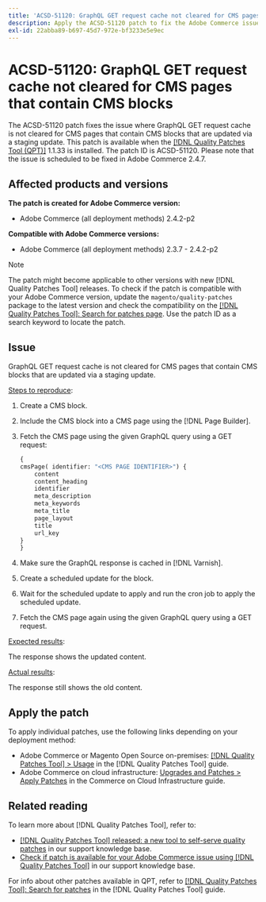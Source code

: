 ```yaml
---
title: 'ACSD-51120: GraphQL GET request cache not cleared for CMS pages that contain CMS blocks'
description: Apply the ACSD-51120 patch to fix the Adobe Commerce issue where GraphQL GET request cache is not cleared for CMS pages that contain CMS blocks.
exl-id: 22abba89-b697-45d7-972e-bf3233e5e9ec
---
```

# ACSD-51120: GraphQL GET request cache not cleared for CMS pages that contain CMS blocks

The ACSD-51120 patch fixes the issue where GraphQL GET request cache is not cleared for CMS pages that contain CMS blocks that are updated via a staging update. This patch is available when the [[!DNL Quality Patches Tool (QPT)]](https://experienceleague.adobe.com/en/docs/commerce-knowledge-base/kb/announcements/commerce-announcements/magento-quality-patches-released-new-tool-to-self-serve-quality-patches) 1.1.33 is installed. The patch ID is ACSD-51120. Please note that the issue is scheduled to be fixed in Adobe Commerce 2.4.7. 

## Affected products and versions

**The patch is created for Adobe Commerce version:**

* Adobe Commerce (all deployment methods) 2.4.2-p2

**Compatible with Adobe Commerce versions:**

* Adobe Commerce (all deployment methods)  2.3.7 - 2.4.2-p2

>[!NOTE]
>
>The patch might become applicable to other versions with new [!DNL Quality Patches Tool] releases. To check if the patch is compatible with your Adobe Commerce version, update the `magento/quality-patches` package to the latest version and check the compatibility on the [[!DNL Quality Patches Tool]: Search for patches page](https://experienceleague.adobe.com/tools/commerce-quality-patches/index.html). Use the patch ID as a search keyword to locate the patch.

## Issue

GraphQL GET request cache is not cleared for CMS pages that contain CMS blocks that are updated via a staging update.

<u>Steps to reproduce</u>:

1. Create a CMS block.
1. Include the CMS block into a CMS page using the [!DNL Page Builder].
1. Fetch the CMS page using the given GraphQL query using a GET request: 

    ```GraphQL
    {
    cmsPage( identifier: "<CMS PAGE IDENTIFIER>") {
        content
        content_heading
        identifier
        meta_description
        meta_keywords
        meta_title
        page_layout
        title
        url_key
    }
    }
    ```

1. Make sure the GraphQL response is cached in [!DNL Varnish].
1. Create a scheduled update for the block.
1. Wait for the scheduled update to apply and run the cron job to apply the scheduled update.
1. Fetch the CMS page again using the given GraphQL query using a GET request.

<u>Expected results</u>:

The response shows the updated content.

<u>Actual results</u>:

The response still shows the old content.

## Apply the patch

To apply individual patches, use the following links depending on your deployment method:

* Adobe Commerce or Magento Open Source on-premises: [[!DNL Quality Patches Tool] > Usage](https://experienceleague.adobe.com/docs/commerce-operations/tools/quality-patches-tool/usage.html) in the [!DNL Quality Patches Tool] guide.
* Adobe Commerce on cloud infrastructure: [Upgrades and Patches > Apply Patches](https://experienceleague.adobe.com/docs/commerce-cloud-service/user-guide/develop/upgrade/apply-patches.html) in the Commerce on Cloud Infrastructure guide.


## Related reading

To learn more about [!DNL Quality Patches Tool], refer to:

* [[!DNL Quality Patches Tool] released: a new tool to self-serve quality patches](https://experienceleague.adobe.com/en/docs/commerce-knowledge-base/kb/announcements/commerce-announcements/magento-quality-patches-released-new-tool-to-self-serve-quality-patches) in our support knowledge base.
* [Check if patch is available for your Adobe Commerce issue using [!DNL Quality Patches Tool]](/help/tools/quality-patches-tool/patches-available-in-qpt/check-patch-for-magento-issue-with-magento-quality-patches.md) in our support knowledge base.

For info about other patches available in QPT, refer to [[!DNL Quality Patches Tool]: Search for patches](https://experienceleague.adobe.com/tools/commerce-quality-patches/index.html) in the [!DNL Quality Patches Tool] guide.
